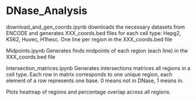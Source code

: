 # DNase_Analysis

download_and_gen_coords.ipynb 
downloads the necessary datasets from ENCODE and generates XXX_coords.bed files for each cell type:
Hepg2, K562, Huvec, H1hesc. One line per region in the XXX_coords.bed file



Midpoints.ipynb
Generates finds midpoints of each region (each line) in the XXX_coords.bed file



Intersection_matrices.ipynb
Generates intersections matrices all regions in a cell type. Each row in matrix corresponds to one
unique region, each element of a row represents one base. 0 means not in DNase, 1 means in. 

Plots heatmap of regions and percentage overlap across all regions. 
